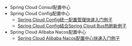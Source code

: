 
* Spring Cloud Consul配置中心
* Spring Cloud Config配置中心
  * [Spring Cloud Config统一配置管理快速入门例子](https://mrbird.cc/Spring-Cloud-Config.html)
  * [Spring Cloud Config结合Spring Cloud Bus热刷新例子](https://weread.qq.com/web/reader/71d32370716443e271df020k73532580243735b90b45ac8) 
* Spring Cloud Alibaba Nacos配置中心
  * [Spring Cloud Alibaba Nacos配置中心快速入门例子](https://mrbird.cc/Spring-Cloud-Alibaba-Nacos%E9%85%8D%E7%BD%AE%E4%B8%AD%E5%BF%83.html)
